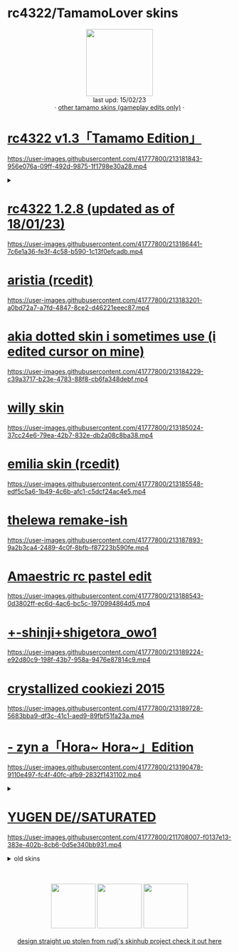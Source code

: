 # rc4322/TamamoLover skins
<p align="center">
<a href="https://osu.ppy.sh/users/7772622">
  <img src="https://a.ppy.sh/7772622"  
       width="150"
       height="150"></a>
<br>
  last upd: 15/02/23
  <br>
  · <a href=https://github.com/TechnoSL/rc-osuskins/blob/master/tamamo.md>other tamamo skins (gameplay edits only)</a> · 
</p>

# [rc4322 v1.3「Tamamo Edition」](https://rc4322.s-ul.eu/DIvs7GKu)
https://user-images.githubusercontent.com/41777800/213181843-956e076a-09ff-492d-9875-1f1798e30a28.mp4
<details>
<summary></summary>
"ever make a skin as a joke? yeah this one went too far" - me https://b.catgirlsare.sexy/LhCZ7LmdDFzB.png
<br>
if %con_hvoice=0 dwave 13,"voice\tamamo2_17.ogg"
</details>

# [rc4322 1.2.8 (updated as of 18/01/23)](https://rc4322.s-ul.eu/g02QkXmW)
https://user-images.githubusercontent.com/41777800/213186441-7c6e1a36-fe3f-4c58-b590-1c13f0efcadb.mp4

# [aristia (rcedit)](https://rc4322.s-ul.eu/UR0FEZtU)
https://user-images.githubusercontent.com/41777800/213183201-a0bd72a7-a7fd-4847-8ce2-d46221eeec87.mp4

# [akia dotted skin i sometimes use (i edited cursor on mine)](https://b.catgirlsare.sexy/t_momdVX.osk)
https://user-images.githubusercontent.com/41777800/213184229-c39a3717-b23e-4783-88f8-cb6fa348debf.mp4

# [willy skin](https://puu.sh/H3y9f/43fcb5dd24.osk)
https://user-images.githubusercontent.com/41777800/213185024-37cc24e6-79ea-42b7-832e-db2a08c8ba38.mp4

# [emilia skin (rcedit)](https://rc4322.s-ul.eu/0tkUMWhX)
https://user-images.githubusercontent.com/41777800/213185548-edf5c5a6-1b49-4c6b-afc1-c5dcf24ac4e5.mp4

# [thelewa remake-ish](https://rc4322.s-ul.eu/ALAFlzTD)
https://user-images.githubusercontent.com/41777800/213187893-9a2b3ca4-2489-4c0f-8bfb-f87223b590fe.mp4

# [Amaestric rc pastel edit](https://rc4322.s-ul.eu/54HN61gT)
https://user-images.githubusercontent.com/41777800/213188543-0d3802ff-ec6d-4ac6-bc5c-1970994864d5.mp4

# [+-shinji+shigetora_owo1](https://rc4322.s-ul.eu/MoERUNh3)
https://user-images.githubusercontent.com/41777800/213189224-e92d80c9-198f-43b7-958a-9476e87814c9.mp4

# [crystallized cookiezi 2015](https://drive.google.com/file/d/1-SfZV4N0roQLxlwdEeIifeEKb3IxcaYS/view?usp=sharing)
https://user-images.githubusercontent.com/41777800/213189728-5683bba9-df3c-41c1-aed9-89fbf51fa23a.mp4

# [- zyn a「Hora~ Hora~」Edition](https://rc4322.s-ul.eu/pPJdyJ3K)
https://user-images.githubusercontent.com/41777800/213190478-9110e497-fc4f-40fc-afb9-2832f1431102.mp4
<details>
<summary></summary>
the original trump card.
<br>
if %con_hvoice=0 dwave 13,"voice\alice4_04.ogg"
</details>

# [YUGEN DE//SATURATED](https://rc4322.s-ul.eu/8IhaYVC8)
https://user-images.githubusercontent.com/41777800/211708007-f0137e13-383e-402b-8cb6-0d5e340bb931.mp4
<details>
<summary>old skins</summary>
<br>
rc4322 1.2.6 (old version for those who want it still: https://rc4322.s-ul.eu/PbB7Tz6c
</details>

<p align="center">
  <br></br>
  <a href="https://www.twitch.tv/rc4322">
  <img src="https://i.imgur.com/HM030lk.png" 
       width="100" 
       height="100"></a>
  <a href="https://www.youtube.com/@tekunotri">
  <img src="https://i.imgur.com/YWbDUUy.png"  
       width="100" 
       height="100"></a>

  <a href="https://twitter.com/ignTechno">
  <img src="https://i.imgur.com/PUQ5uWf.png" 
       width="100" 
       height="100"></a>
  <br></br>
    <a href="https://github.com/rudj-skinhub/woal/blob/tyfh/README.md">design straight up stolen from rudj's skinhub project check it out here</a>
 </p>
